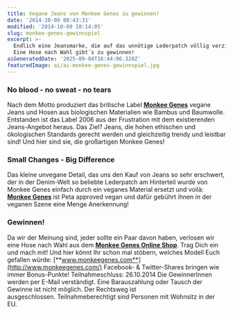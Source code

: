 ```yaml
---
title: Vegane Jeans von Monkee Genes zu gewinnen!
date: '2014-10-09 08:43:31'
modified: '2014-10-09 10:14:05'
slug: monkee-genes-gewinnspiel
excerpt: >-
  Endlich eine Jeansmarke, die auf das unnötige Lederpatch völlig verzichtet!
  Eine Hose nach Wahl gibt´s zu gewinnen!
aiGeneratedDate: '2025-09-04T16:44:06.328Z'
featuredImage: ai/ai-monkee-genes-gewinnspiel.jpg
---
```


### No blood - no sweat - no tears

Nach dem Motto produziert das britische Label [**Monkee Genes**](http://www.monkeegenes.com/) vegane Jeans und Hosen aus biologischen Materialien wie Bambus und Baumwolle. Entstanden ist das Label 2006 aus der Frustration mit dem existierenden Jeans-Angebot heraus. Das Ziel? Jeans, die hohen ethischen und ökologischen Standards gerecht werden und gleichzeitig trendy und leistbar sind! Und hier sind sie, die großartigen Monkee Genes!

### Small Changes - Big Difference

Das kleine unvegane Detail, das uns den Kauf von Jeans so sehr erschwert, der in der Denim-Welt so beliebte Lederpatch am Hinterteil wurde von Monkee Genes einfach durch ein veganes Material ersetzt und voilà: [**Monkee Genes**](http://www.monkeegenes.com/) ist Peta approved vegan und dafür gebührt ihnen in der veganen Szene eine Menge Anerkennung!

### Gewinnen!

Da wir der Meinung sind, jeder sollte ein Paar davon haben, verlosen wir eine Hose nach Wahl aus dem [**Monkee Genes Online Shop**](http://www.monkeegenes.com/). Trag Dich ein und mach mit! Und hier könnt Ihr schon mal stöbern, welches Modell Euch gefallen würde: [**www.monkeegenes.com**](http://www.monkeegenes.com/) Facebook- & Twitter-Shares bringen wie immer Bonus-Punkte! Teilnahmeschluss: 26.10.2014 Die GewinnerInnen werden per E-Mail verständigt. Eine Barauszahlung oder Tausch der Gewinne ist nicht möglich. Der Rechtsweg ist ausgeschlossen. Teilnahmeberechtigt sind Personen mit Wohnsitz in der EU.
